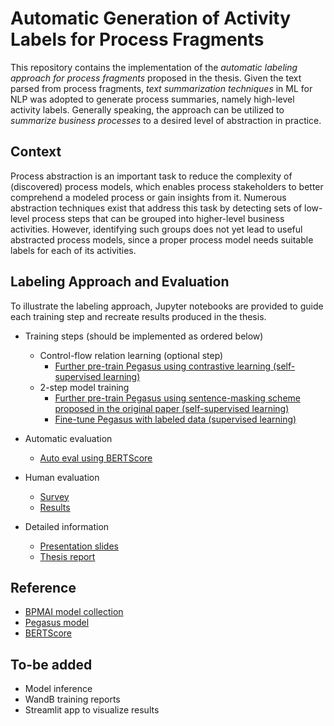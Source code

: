 # Automatic Generation of Activity Labels for Process Fragments


This repository contains the implementation of the *automatic labeling approach for process fragments* proposed in the thesis. Given the text parsed from process fragments, *text summarization techniques* in ML for NLP was adopted to generate process summaries, namely high-level activity labels. Generally speaking, the approach can be utilized to *summarize business processes* to a desired level of abstraction in practice.   

## Context

Process abstraction is an important task to reduce the complexity of (discovered) process models, which enables process stakeholders to better comprehend a modeled process or gain insights from it. Numerous abstraction techniques exist that address this task by detecting sets of low-level process steps that can be grouped into higher-level business activities. However, identifying such groups does not yet lead to useful abstracted process models, since a proper process model needs suitable labels for each of its activities.

## Labeling Approach and Evaluation

<!-- We applied 2-step training and few optimization steps tailored to solve the domain-specifc task with the limited labeled data at hand. For detailed information, please refer to the thesis report or presentation slides. -->

To illustrate the labeling approach, Jupyter notebooks are provided to guide each training step and recreate results produced in the thesis.

- Training steps (should be implemented as ordered below)
    - Control-flow relation learning (optional step)
        - [Further pre-train Pegasus using contrastive learning (self-supervised learning)](https://github.com/YenTingWangTW/Thesis/blob/master/Pegasus_TML.ipynb)
    - 2-step model training
        - [Further pre-train Pegasus using sentence-masking scheme proposed in the original paper (self-supervised learning)](https://github.com/YenTingWangTW/Thesis/blob/master/Pegasus.ipynb)
        - [Fine-tune Pegasus with labeled data (supervised learning)](https://github.com/YenTingWangTW/Thesis/blob/master/Pegasus_Finetuned_and_Automatic_Evaluation.ipynb)

- Automatic evaluation
    - [Auto eval using BERTScore](https://github.com/YenTingWangTW/Thesis/blob/master/Pegasus_Finetuned_and_Automatic_Evaluation.ipynb)

- Human evaluation
    - [Survey](https://github.com/YenTingWangTW/Thesis/blob/master/human_eval_survey.pdf)
    - [Results](https://github.com/YenTingWangTW/Thesis/blob/master/human_eval_and_error_analysis.pdf)

- Detailed information
    - [Presentation slides](https://github.com/YenTingWangTW/Thesis/blob/master/high-level_activity_label_generation.pdf)
    - [Thesis report](https://github.com/YenTingWangTW/Thesis/blob/master/thesis.pdf)

## Reference

- [BPMAI model collection](https://zenodo.org/record/3758705#.YzFdCOxBxQI)
- [Pegasus model](https://arxiv.org/abs/1912.08777)
- [BERTScore](https://github.com/Tiiiger/bert_score)

<!-- ## Environment Setup

- Google Colab, Amazon SageMaker Studio (Kernel: Python 3 Data Science) or equivalent. -->

## To-be added

- Model inference
- WandB training reports
- Streamlit app to visualize results